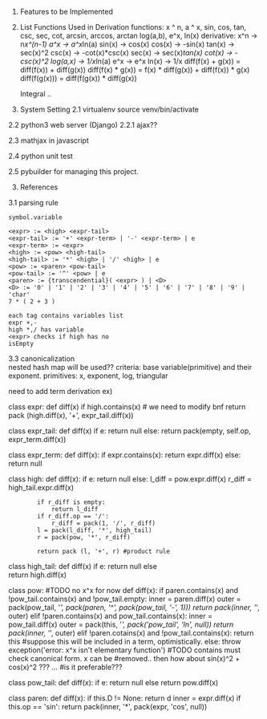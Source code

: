 
1. Features to be Implemented

1. List Functions Used in Derivation
	functions: x ^ n, a ^ x, sin, cos, tan, csc, sec, cot, arcsin, arccos,
	arctan
		   log(a,b), e^x, ln(x)
	derivative: 
		x^n -> n*x^(n-1)
		a^x -> a^x*ln(a)
		sin(x) -> cos(x)
		cos(x) -> -sin(x)
		tan(x) ->  sec(x)^2
		csc(x) -> -cot(x)*csc(x)
		sec(x) -> sec(x)*tan(x)
		cot(x) -> -csc(x)^2
		log(a,x) -> 1/x*ln(a)
		e^x -> e^x
		ln(x) -> 1/x
		diff(f(x) + g(x)) = diff(f(x)) + diff(g(x))
		diff(f(x) * g(x)) = f(x) * diff(g(x)) + diff(f(x)) * g(x)
		diff(f(g(x))) = diff(f(g(x)) * diff(g(x))
		
	Integral ..

2. System Setting
2.1 virtualenv
	source venv/bin/activate

2.2 python3 web server (Django)
2.2.1 ajax??

2.3 mathjax in javascript

2.4 python unit test

2.5 pybuilder for managing this project.



3. References

3.1 parsing rule
	
	symbol.variable

	<expr> := <high> <expr-tail>
	<expr-tail> := '+' <expr-term> | '-' <expr-term> | e
	<expr-term> := <expr>
	<high> := <pow> <high-tail>
	<high-tail> := '*' <high> | '/' <high> | e
	<pow> := <paren> <pow-tail>
	<pow-tail> := '^' <pow> | e	
	<paren> := {transcendential}( <expr> ) | <D>
	<D> := '0' | '1' | '2' | '3' | '4' | '5' | '6' | '7' | '8' | '9' | 'char'
	7 * ( 2 + 3 )  

	each tag contains variables list
	expr +,-
	high *,/ has variable
	<expr> checks if high has no
	isEmpty
       	
3.3 canonicalization	
	nested hash map will be used??
	criteria: base variable(primitive) and their exponent.
	primitives: x, exponent, log, triangular



need to add term 
derivation
ex)

class expr:
	def diff(x)
		if high.contains(x) # we need to modify bnf
		return pack (high.diff(x), '+', expr_tail.diff(x))


class expr\_tail:
	def diff(x)
		if e:
			return null
		else:
			return pack(empty, self.op, expr_term.diff(x))

class expr\_term:
	def diff(x):
		if expr.contains(x):
			return expr.diff(x)
		else:
		 	return null

class high:
	def diff(x):
		if e:
			return null
		else:
			l_diff = pow.expr.diff(x)
			r_diff = high_tail.expr.diff(x)
			
			if r_diff is empty:
				return l_diff
			if r_diff.op == '/':
				r_diff = pack(1, '/', r_diff)
			l = pack(l_diff, '*', high_tail)
			r = pack(pow, '*', r_diff)

			return pack (l, '+', r) #product rule

class high\_tail:
	def diff(x)
		if e:
			return null
		else	
			return high.diff(x)

class pow: #TODO no x^x for now
	def diff(x):
		if paren.contains(x) and !pow_tail.contains(x) and !pow_tail.empty:
			inner = paren.diff(x)
			outer = pack(pow_tail, '*', pack(paren, '^', pack(pow_tail, '-', 1)))
			return pack(inner, '*', outer)
		elif !paren.contains(x) and pow_tail.contains(x):
			inner = pow_tail.diff(x)
			outer = pack(this, '*', pack('pow_tail', 'ln', null))
			return pack(inner, '*', outer)
		elif !paren.cotains(x) and !pow_tail.contains(x):
			return this 
			#suppose this will be included in a term, optimistically.
		else:
			throw exception('error: x^x isn't elementary function')
			#TODO contains must check canonical form. x can be
			#removed.. then how about sin(x)^2 + cos(x)^2 ??? ...
			#is it preferable???

class pow_tail:
	def diff(x):
		if e:
			return null
		else
			return pow.diff(x)

class paren:
	def diff(x):
		if this.D != None:
	       		return d
		inner = expr.diff(x)
 		if this.op == 'sin':
			return pack(inner, '*', pack(expr, 'cos', null))
		
				

